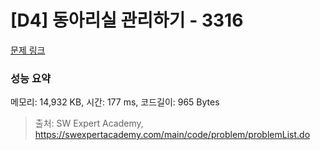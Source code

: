 # [D4] 동아리실 관리하기 - 3316 

[문제 링크](https://swexpertacademy.com/main/code/problem/problemDetail.do?contestProbId=AWBnFuhqxE8DFAWr) 

### 성능 요약

메모리: 14,932 KB, 시간: 177 ms, 코드길이: 965 Bytes



> 출처: SW Expert Academy, https://swexpertacademy.com/main/code/problem/problemList.do